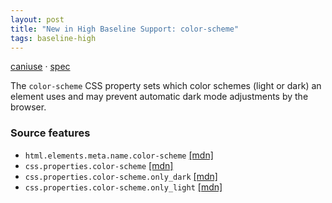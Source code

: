 ```yaml
---
layout: post
title: "New in High Baseline Support: color-scheme"
tags: baseline-high
---
```


[caniuse](https://caniuse.com/?search=color-scheme) · [spec](https://drafts.csswg.org/css-color-adjust-1/#color-scheme-prop)

The `color-scheme` CSS property sets which color schemes (light or dark) an element uses and may prevent automatic dark mode adjustments by the browser.

### Source features

- ``html.elements.meta.name.color-scheme`` [[mdn]](https://developer.mozilla.org/en-US/search?q=html.elements.meta.name.color-scheme)
- ``css.properties.color-scheme`` [[mdn]](https://developer.mozilla.org/en-US/search?q=css.properties.color-scheme)
- ``css.properties.color-scheme.only_dark`` [[mdn]](https://developer.mozilla.org/en-US/search?q=css.properties.color-scheme.only_dark)
- ``css.properties.color-scheme.only_light`` [[mdn]](https://developer.mozilla.org/en-US/search?q=css.properties.color-scheme.only_light)

